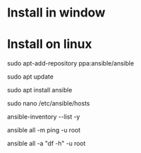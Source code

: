 # Install in window 





# Install on linux


sudo apt-add-repository ppa:ansible/ansible

sudo apt update

sudo apt install ansible

sudo nano /etc/ansible/hosts

ansible-inventory --list -y

ansible all -m ping -u root

ansible all -a "df -h" -u root
